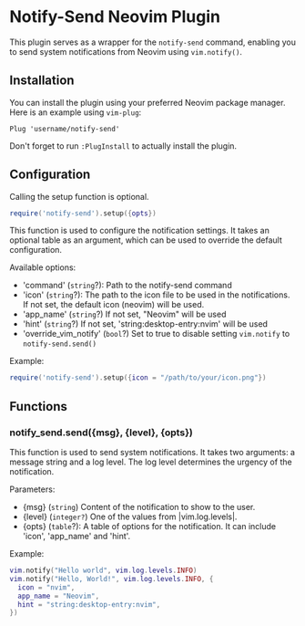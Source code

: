 # Notify-Send Neovim Plugin

This plugin serves as a wrapper for the `notify-send` command, enabling you to send system notifications from Neovim using `vim.notify()`.

## Installation

You can install the plugin using your preferred Neovim package manager. Here is an example using `vim-plug`:

```vim
Plug 'username/notify-send'
```

Don't forget to run `:PlugInstall` to actually install the plugin.

## Configuration

Calling the setup function is optional.

```lua
require('notify-send').setup({opts})
```

This function is used to configure the notification settings. It takes an optional table as an argument, which can be used to override the default configuration.

Available options:
- 'command' (`string`?): Path to the notify-send command
- 'icon' (`string`?): The path to the icon file to be used in the notifications. If not set, the default icon (neovim) will be used.
- 'app_name' (`string`?) If not set, "Neovim" will be used
- 'hint' (`string`?) If not set, 'string:desktop-entry:nvim' will be used
- 'override_vim_notify' (`bool`?) Set to true to disable setting `vim.notify` to `notify-send.send()`

Example:

```lua
require('notify-send').setup({icon = "/path/to/your/icon.png"})
```

## Functions

### notify_send.send({msg}, {level}, {opts})

This function is used to send system notifications. It takes two arguments: a message string and a log level. The log level determines the urgency of the notification.

Parameters:
- {msg}   (`string`) Content of the notification to show to the user.
- {level} (`integer?`) One of the values from |vim.log.levels|.
- {opts} (`table`?): A table of options for the notification. It can include 'icon', 'app_name' and 'hint'.

Example:

```lua
vim.notify("Hello world", vim.log.levels.INFO)
vim.notify("Hello, World!", vim.log.levels.INFO, {
  icon = "nvim",
  app_name = "Neovim",
  hint = "string:desktop-entry:nvim",
})
```

